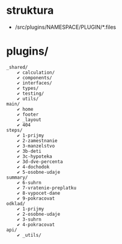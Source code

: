 
# struktura
- /src/plugins/NAMESPACE/PLUGIN/*.files


# plugins/
    _shared/
        ✔ calculation/
        ✔ components/
        ✔ interfaces/
        ✔ types/
        ✔ testing/
        ✔ utils/
    main/
        ✔ home
        ✔ footer
        ✔ _layout
        ✔ 404
    steps/
        ✔ 1-prijmy
        ✔ 2-zamestnanie
        ✔ 3-manzelstvo
        ✔ 3b-deti
        ✔ 3c-hypoteka
        ✔ 3d-dve-percenta
        ✔ 4-dochodok
        ✔ 5-osobne-udaje
    summary/
        ✔ 6-suhrn
        ✔ 7-vratenie-preplatku
        ✔ 8-vypocet-dane
        ✔ 9-pokracovat
    odklad/
        ✔ 1-prijmy
        ✔ 2-osobne-udaje
        ✔ 3-suhrn
        ✔ 4-pokracovat
    api/
        ✔ _utils/

